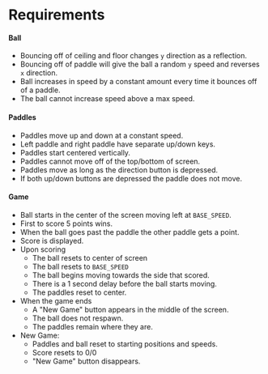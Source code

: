 # Requirements

#### Ball
* Bouncing off of ceiling and floor changes `y` direction as a reflection.
* Bouncing off of paddle will give the ball a random `y` speed and reverses `x` direction.
* Ball increases in speed by a constant amount every time it bounces off of a paddle.
* The ball cannot increase speed above a max speed.

#### Paddles
* Paddles move up and down at a constant speed.
* Left paddle and right paddle have separate up/down keys.
* Paddles start centered vertically.
* Paddles cannot move off of the top/bottom of screen.
* Paddles move as long as the direction button is depressed.
* If both up/down buttons are depressed the paddle does not move.

#### Game
* Ball starts in the center of the screen moving left at `BASE_SPEED`.
* First to score 5 points wins.
* When the ball goes past the paddle the other paddle gets a point.
* Score is displayed.
* Upon scoring
  * The ball resets to center of screen
  * The ball resets to `BASE_SPEED`
  * The ball begins moving towards the side that scored.
  * There is a 1 second delay before the ball starts moving.
  * The paddles reset to center.
* When the game ends
  * A "New Game" button appears in the middle of the screen.
  * The ball does not respawn.
  * The paddles remain where they are.
* New Game:
  * Paddles and ball reset to starting positions and speeds.
  * Score resets to 0/0
  * "New Game" button disappears.
